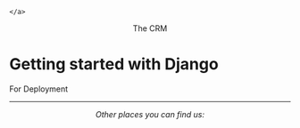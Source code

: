 <p align="center">
  <p align="center">

    </a>
  </p>
  <p align="center">
    The CRM
  </p>
</p>

# Getting started with Django

For Deployment

---

<div align="center">

<i>Other places you can find us:</i><br>



</div>
